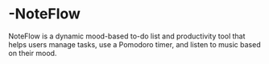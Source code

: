 # -NoteFlow
NoteFlow is a dynamic mood-based to-do list and productivity tool that helps users manage tasks, use a Pomodoro timer, and listen to music based on their mood.  
